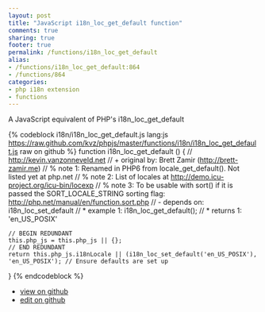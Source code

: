 ```yaml
---
layout: post
title: "JavaScript i18n_loc_get_default function"
comments: true
sharing: true
footer: true
permalink: /functions/i18n_loc_get_default
alias:
- /functions/i18n_loc_get_default:864
- /functions/864
categories:
- php i18n extension
- functions
---
```

A JavaScript equivalent of PHP's i18n_loc_get_default

<!-- more -->

{% codeblock i18n/i18n_loc_get_default.js lang:js https://raw.github.com/kvz/phpjs/master/functions/i18n/i18n_loc_get_default.js raw on github %}
function i18n_loc_get_default () {
    // http://kevin.vanzonneveld.net
    // +   original by: Brett Zamir (http://brett-zamir.me)
    // %          note 1: Renamed in PHP6 from locale_get_default(). Not listed yet at php.net
    // %          note 2: List of locales at http://demo.icu-project.org/icu-bin/locexp
    // %          note 3: To be usable with sort() if it is passed the SORT_LOCALE_STRING sorting flag: http://php.net/manual/en/function.sort.php
    // -    depends on: i18n_loc_set_default
    // *     example 1: i18n_loc_get_default();
    // *     returns 1: 'en_US_POSIX'

    // BEGIN REDUNDANT
    this.php_js = this.php_js || {};
    // END REDUNDANT
    return this.php_js.i18nLocale || (i18n_loc_set_default('en_US_POSIX'), 'en_US_POSIX'); // Ensure defaults are set up
}
{% endcodeblock %}

 - [view on github](https://github.com/kvz/phpjs/blob/master/functions/i18n/i18n_loc_get_default.js)
 - [edit on github](https://github.com/kvz/phpjs/edit/master/functions/i18n/i18n_loc_get_default.js)

